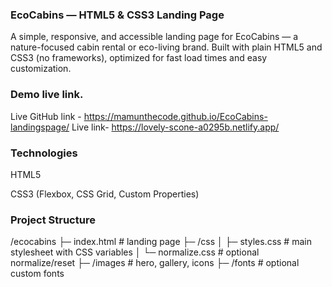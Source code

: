 ### EcoCabins — HTML5 & CSS3 Landing Page
A simple, responsive, and accessible landing page for EcoCabins — a nature-focused cabin rental or eco-living brand. Built with plain HTML5 and CSS3 (no frameworks), optimized for fast load times and easy customization.

### Demo live link.
Live GitHub link - https://mamunthecode.github.io/EcoCabins-landingspage/
Live link- https://lovely-scone-a0295b.netlify.app/

### Technologies

HTML5

CSS3 (Flexbox, CSS Grid, Custom Properties)

### Project Structure
/ecocabins
├─ index.html          # landing page
├─ /css
│  ├─ styles.css       # main stylesheet with CSS variables
│  └─ normalize.css    # optional normalize/reset
├─ /images             # hero, gallery, icons
├─ /fonts              # optional custom fonts
